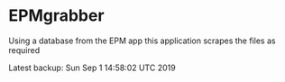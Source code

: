 # EPMgrabber
Using a database from the EPM app this application scrapes the files as required


Latest backup: Sun Sep 1 14:58:02 UTC 2019
